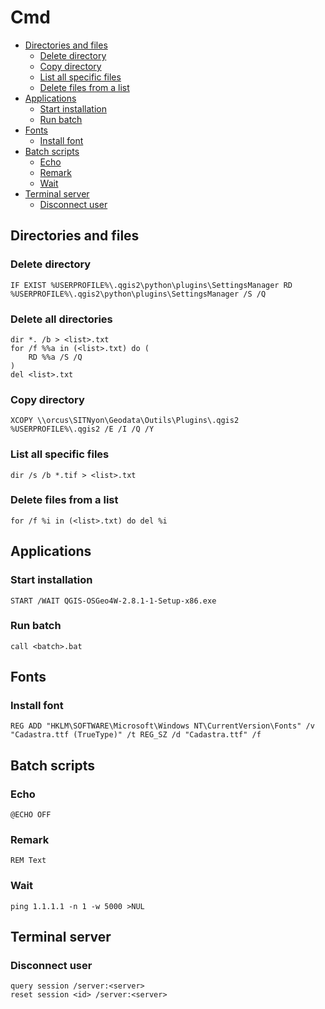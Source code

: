 Cmd
===

* [Directories and files](#directories-and-files)
    * [Delete directory](#delete-directory)
    * [Copy directory](#copy-directory)
    * [List all specific files](#list-all-specific-files)
    * [Delete files from a list](#delete-files-from-a-list)
* [Applications](#applications)
    * [Start installation](#start-installation)
    * [Run batch](#run-batch)
* [Fonts](#fonts)
    * [Install font](#install-font)
* [Batch scripts](#batch-scripts)
    * [Echo](#echo)
    * [Remark](#remark)
    * [Wait](#wait)
* [Terminal server](#terminal-server)
    * [Disconnect user](#disconnect-user)

Directories and files
---------------------

### Delete directory

```batchfile
IF EXIST %USERPROFILE%\.qgis2\python\plugins\SettingsManager RD %USERPROFILE%\.qgis2\python\plugins\SettingsManager /S /Q
```

### Delete all directories

```batchfile
dir *. /b > <list>.txt
for /f %%a in (<list>.txt) do (
    RD %%a /S /Q
)
del <list>.txt
```

### Copy directory

```batchfile
XCOPY \\orcus\SITNyon\Geodata\Outils\Plugins\.qgis2 %USERPROFILE%\.qgis2 /E /I /Q /Y
```

### List all specific files

```batchfile
dir /s /b *.tif > <list>.txt
```

### Delete files from a list

```
for /f %i in (<list>.txt) do del %i
```

Applications
------------

### Start installation

```batchfile
START /WAIT QGIS-OSGeo4W-2.8.1-1-Setup-x86.exe
```

### Run batch

```batchfile
call <batch>.bat
```

Fonts
-----

### Install font

```batchfile
REG ADD "HKLM\SOFTWARE\Microsoft\Windows NT\CurrentVersion\Fonts" /v "Cadastra.ttf (TrueType)" /t REG_SZ /d "Cadastra.ttf" /f
```

Batch scripts
-------------

### Echo

```batchfile
@ECHO OFF
```

### Remark

```batchfile
REM Text
```

### Wait

```batchfile
ping 1.1.1.1 -n 1 -w 5000 >NUL
```

Terminal server
---------------

### Disconnect user

```batchfile
query session /server:<server>
reset session <id> /server:<server>
```
